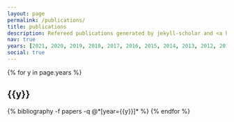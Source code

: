 ```yaml
---
layout: page
permalink: /publications/
title: publications
description: Refereed publications generated by jekyll-scholar and <a href="https://ui.adsabs.harvard.edu/user/libraries/i8xalhGwSJKpbZlp7RmcIg">my ads library</a>.
nav: true
years: [2021, 2020, 2019, 2018, 2017, 2016, 2015, 2014, 2013, 2012, 2011, 2010, 2009, 2007]
social: true
---
```


<div class="publications">

{% for y in page.years %}
  <h2 class="year">{{y}}</h2>
  {% bibliography -f papers -q @*[year={{y}}]* %}
{% endfor %}

</div>
